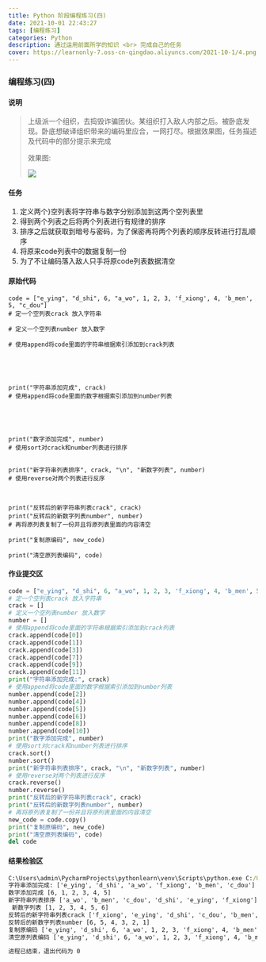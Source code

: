 ```yaml
---
title: Python 阶段编程练习(四)
date: 2021-10-01 22:43:27
tags: [编程练习]
categories: Python
description: 通过运用前面所学的知识 <br> 完成自己的任务
cover: https://learnonly-7.oss-cn-qingdao.aliyuncs.com/2021-10-1/4.png
---
```


### 编程练习(四)

#### 说明

> 上级派一个组织，去捣毁诈骗团伙。某组织打入敌人内部之后。被卧底发现。卧底想破译组织带来的编码里应合，一网打尽。根据效果图，任务描述及代码中的部分提示来完成
>
> 效果图:
>
> ![](https://learnonly-7.oss-cn-qingdao.aliyuncs.com/2021-10-1/3.jpg)

#### 任务

1. 定义两个}空列表将字符串与数字分别添加到这两个空列表里
2. 得到两个列表之后将两个列表进行有规律的排序
3. 排序之后就获取到暗号与密码，为了保密再将两个列表的顺序反转进行打乱顺序
4. 将原来code列表中的数据复制一份
5. 为了不让编码落入敌人只手将原code列表数据清空

#### 原始代码

```
code = ["e_ying", "d_shi", 6, "a_wo", 1, 2, 3, 'f_xiong', 4, 'b_men', 5, "c_dou"]
# 定一个空列表crack 放入字符串

# 定义一个空列表number 放入数字

# 使用append将code里面的字符串根据索引添加到crack列表





print("字符串添加完成", crack)
# 使用append将code里面的数字根据索引添加到number列表





print("数字添加完成", number)
# 使用sort对crack和number列表进行排序


print("新字符串列表排序", crack, "\n", "新数字列表", number)
# 使用reverse对两个列表进行反序



print("反转后的新字符串列表crack", crack)
print("反转后的新数字列表number", number)
# 再将原列表复制了一份并且将原列表里面的内容清空

print("复制原编码", new_code)

print("清空原列表编码", code)

```

#### 作业提交区

```python
code = ["e_ying", "d_shi", 6, "a_wo", 1, 2, 3, 'f_xiong', 4, 'b_men', 5, "c_dou"]
# 定一个空列表crack 放入字符串
crack = []
# 定义一个空列表number 放入数字
number = []
# 使用append将code里面的字符串根据索引添加到crack列表
crack.append(code[0])
crack.append(code[1])
crack.append(code[3])
crack.append(code[7])
crack.append(code[9])
crack.append(code[11])
print("字符串添加完成:", crack)
# 使用append将code里面的数字根据索引添加到number列表
number.append(code[2])
number.append(code[4])
number.append(code[5])
number.append(code[6])
number.append(code[8])
number.append(code[10])
print("数字添加完成", number)
# 使用sort对crack和number列表进行排序
crack.sort()
number.sort()
print("新字符串列表排序", crack, "\n", "新数字列表", number)
# 使用reverse对两个列表进行反序
crack.reverse()
number.reverse()
print("反转后的新字符串列表crack", crack)
print("反转后的新数字列表number", number)
# 再将原列表复制了一份并且将原列表里面的内容清空
new_code = code.copy()
print("复制原编码", new_code)
print("清空原列表编码", code)
del code

```

#### 结果检验区

```cmd
C:\Users\admin\PycharmProjects\pythonlearn\venv\Scripts\python.exe C:/Users/admin/PycharmProjects/python_list/venv/test3.py
字符串添加完成: ['e_ying', 'd_shi', 'a_wo', 'f_xiong', 'b_men', 'c_dou']
数字添加完成 [6, 1, 2, 3, 4, 5]
新字符串列表排序 ['a_wo', 'b_men', 'c_dou', 'd_shi', 'e_ying', 'f_xiong'] 
 新数字列表 [1, 2, 3, 4, 5, 6]
反转后的新字符串列表crack ['f_xiong', 'e_ying', 'd_shi', 'c_dou', 'b_men', 'a_wo']
反转后的新数字列表number [6, 5, 4, 3, 2, 1]
复制原编码 ['e_ying', 'd_shi', 6, 'a_wo', 1, 2, 3, 'f_xiong', 4, 'b_men', 5, 'c_dou']
清空原列表编码 ['e_ying', 'd_shi', 6, 'a_wo', 1, 2, 3, 'f_xiong', 4, 'b_men', 5, 'c_dou']

进程已结束，退出代码为 0

```

